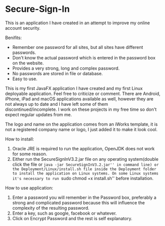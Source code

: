# Secure-Sign-In
This is an application I have created in an attempt to improve my online account security.

Benifits:
  - Remember one password for all sites, but all sites have different passwords.
  - Don't know the actual password which is entered in the password box on the website.
  - Provides a very strong, long and complex password.
  - No passwords are stored in file or database.
  - Easy to use.
  
This is my first JavaFX application I have created and my first Linux deployable application. Feel free to criticize or comment.
There are Android, iPhone, iPad and macOS applications available as well, however they are not always up to date and I have left some of them discontinued/incomplete. I work on these projects in my free time so don't expect regular updates from me.
  
The logo and name on the application comes from an iWorks template, it is not a registered company name or logo, I just added it to make it look cool.

How to install:
  1. Oracle JRE is required to run the application, OpenJDK does not work for some reason.
  2. Either run the SecureSignInV3.2.jar file on any operating system(double click the file or ``java -jar SecureSignInV3.2.jar'' in command line) or the Deployment/Linux/install.sh file inside the Deployment folder to install the application on Linux systems.
On some Linux systems it's necessary to run ``sudo chmod +x install.sh'' before installation.

How to use application:
  1. Enter a password you will remember in the Password box, preferably a strong and complicated password because this will influence the complexity of the resulting password.
  2. Enter a key, such as google, facebook or whatever.
  3. Click on Encrypt Password and the rest is self explanatory.

